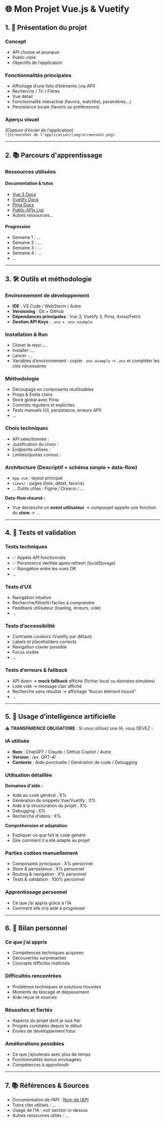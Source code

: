 # 🌐 Mon Projet Vue.js & Vuetify

## 1. 🎨 Présentation du projet

### Concept
- API choisie et pourquoi  
- Public cible  
- Objectifs de l’application  

### Fonctionnalités principales
- Affichage d’une liste d’éléments (via API)
- Recherche / Tri / Filtres
- Vue détail
- Fonctionnalité interactive (favoris, watchlist, paramètres…)
- Persistance locale (favoris ou préférences)

### Aperçu visuel
_(Capture d’écran de l’application)_  
`![Screenshot de l’application](img/screenshot.png)`

---

## 2. 📚 Parcours d'apprentissage

### Ressources utilisées
#### Documentation & tutos
- [Vue 3 Docs](https://vuejs.org/guide/introduction.html)
- [Vuetify Docs](https://vuetifyjs.com/en/components/all/)
- [Pinia Docs](https://pinia.vuejs.org/)
- [Public APIs List](https://github.com/public-apis/public-apis)
- Autres ressources...

#### Progression
- Semaine 1 : ...
- Semaine 2 : ...
- Semaine 3 : ...
- Semaine 4 : ...
- ...

---

## 3. 🛠️ Outils et méthodologie

### Environnement de développement
- **IDE** : VS Code / WebStorm / Autre
- **Versioning** : Git + GitHub
- **Dépendances principales** : Vue 3, Vuetify 3, Pinia, Axios/Fetch
- **Gestion API Keys** : `.env` + `.env.example`

### Installation & Run
- Cloner le repo :...
- Installer :... 
- Lancer :...
- Variables d’environnement : copier `.env.example` → `.env` et compléter les clés nécessaires  

### Méthodologie
- Découpage en composants réutilisables
- Props & Emits clairs
- Store global avec Pinia
- Commits réguliers et explicites
- Tests manuels (UI, persistance, erreurs API)
- ...

### Choix techniques
- API sélectionnée :  
- Justification du choix :  
- Endpoints utilisés :  
- Limites/quotas connus :  

### Architecture (Descriptif + schéma simple + data-flow)
- `App.vue` : layout principal  
- `views/` : pages (liste, détail, favoris)  
- ...
Outils utiles : Figma / Draw.io / ...

**Data-flow résumé :**  
- Vue déclenche un **event utilisateur** → composant appelle une fonction du **store** → ...

---

## 4. 🧪 Tests et validation

### Tests techniques
- ✅ Appels API fonctionnels  
- ✅ Persistance vérifiée après refresh (localStorage)  
- ✅ Navigation entre les vues OK  
- ...

### Tests d’UX
- Navigation intuitive  
- Recherche/filtre/tri faciles à comprendre  
- Feedback utilisateur (loading, erreurs, vide)  
- ...

### Tests d’accessibilité
- Contraste couleurs (Vuetify par défaut)  
- Labels et placeholders corrects  
- Navigation clavier possible  
- Focus visible  
- ...

### Tests d’erreurs & fallback
- API down → **mock fallback** affiché (fichier local ou données simulées)  
- Liste vide → message clair affiché  
- Recherche sans résultat → affichage “Aucun élément trouvé”  
- ...

---

## 5. 🤖 Usage d’intelligence artificielle

**⚠️ TRANSPARENCE OBLIGATOIRE** : Si vous utilisez une IA, vous DEVEZ :

### IA utilisée
- **Nom** : ChatGPT / Claude / GitHub Copilot / Autre  
- **Version** : _(ex. GPT-4)_  
- **Contexte** : Aide ponctuelle / Génération de code / Debugging  

### Utilisation détaillée
**Domaines d'aide :**
- Aide au code général : X%
- Génération de snippets Vue/Vuetify : X%  
- Aide à la structuration du projet : X%
- Debugging : X%  
- Recherche d’idées : X%  

**Compréhension et adaptation**
- Expliquer ce que fait le code généré  
- Dire comment il a été adapté au projet  

### Parties codées manuellement
- Composants principaux : X% personnel  
- Store & persistance : X% personnel  
- Routing & navigation : X% personnel  
- Tests & validation : 100% personnel  

### Apprentissage personnel
- Ce que j’ai appris grâce à l’IA  
- Comment elle m’a aidé à progresser  

---

## 6. 🎯 Bilan personnel

### Ce que j’ai appris
- Compétences techniques acquises  
- Découvertes surprenantes  
- Concepts difficiles maîtrisés  

### Difficultés rencontrées
- Problèmes techniques et solutions trouvées  
- Moments de blocage et dépassement  
- Aide reçue et sources  

### Réussites et fiertés
- Aspects du projet dont je suis fier  
- Progrès constatés depuis le début  
- Envies de développement futur  

### Améliorations possibles
- Ce que j’ajouterais avec plus de temps  
- Fonctionnalités bonus envisagées  
- Compétences à approfondir  

---

## 7. 📚 Références & Sources
- Documentation de l’API : [Nom de l’API](https://...)  
- Tutos clés utilisés : ...  
- Usage de l’IA : voir section ci-dessus  
- Autres ressources utiles : ...
